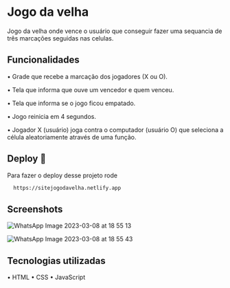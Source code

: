 # Jogo da velha

Jogo da velha onde vence o usuário que conseguir fazer uma sequancia de três marcações seguidas nas celulas.


## Funcionalidades

•	Grade que recebe a marcação dos jogadores (X ou O).

•	Tela que informa que ouve um vencedor e quem venceu.

•	Tela que informa se o jogo ficou empatado.

•	Jogo reinicia em 4 segundos.

•	Jogador X (usuário) joga contra o computador (usuário O) que seleciona a célula aleatoriamente através de uma função.


## Deploy 🚀

Para fazer o deploy desse projeto rode

```bash
  https://sitejogodavelha.netlify.app
```


## Screenshots

![WhatsApp Image 2023-03-08 at 18 55 13](https://user-images.githubusercontent.com/124107620/223860788-487d3b14-3bc0-4c80-8c26-df9fbd790add.jpeg)

![WhatsApp Image 2023-03-08 at 18 55 43](https://user-images.githubusercontent.com/124107620/223860950-99047120-c3d2-4d01-bbe7-f7568d4515af.jpeg)


## Tecnologias utilizadas

•	HTML
•	CSS
•	JavaScript
